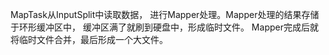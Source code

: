 MapTask从InputSplit中读取数据， 进行Mapper处理。Mapper处理的结果存储于环形缓冲区中， 缓冲区满了就刷到硬盘中，形成临时文件。
Mapper完成后就将临时文件合并，最后形成一个大文件。
